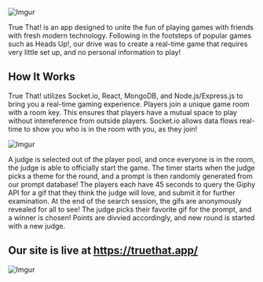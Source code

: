 ![Imgur](https://i.imgur.com/1jGo96l.png)

True That! is an app designed to unite the fun of playing games with friends with fresh modern technology. Following in the footsteps of popular games such as Heads Up!, our drive was to create a real-time game that requires very little set up, and no personal information to play! 

## How It Works

True That! utilizes Socket.io, React, MongoDB, and Node.js/Express.js to bring you a real-time gaming experience. Players join a unique game room with a room key. This ensures that players have a mutual space to play without intereference from outside players. Socket.io allows data flows real-time to show you who is in the room with you, as they join!

![Imgur](https://i.imgur.com/EYl1IVk.jpg)

A judge is selected out of the player pool, and once everyone is in the room, the judge is able to officially start the game. The timer starts when the judge picks a theme for the round, and a prompt is then randomly generated from our prompt database! The players each have 45 seconds to query the Giphy API for a gif that they think the judge will love, and submit it for further examination. At the end of the search session, the gifs are anonymously revealed for all to see! The judge picks their favorite gif for the prompt, and a winner is chosen! Points are divvied accordingly, and new round is started with a new judge.

## Our site is live at https://truethat.app/

![Imgur](https://i.imgur.com/SQIWjhw.png)
